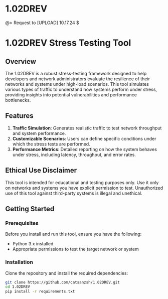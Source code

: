 # 1.02DREV
@> Request to [UPLOAD] 10.17.24  $ 
# 1.02DREV Stress Testing Tool

## Overview
The 1.02DREV is a robust stress-testing framework designed to help developers and network administrators evaluate the resilience of their networks and systems under high-load scenarios. This tool simulates various types of traffic to understand how systems perform under stress, providing insights into potential vulnerabilities and performance bottlenecks.

## Features
1. **Traffic Simulation**: Generates realistic traffic to test network throughput and system performance.
2. **Customizable Scenarios**: Users can define specific conditions under which the stress tests are performed.
3. **Performance Metrics**: Detailed reporting on how the system behaves under stress, including latency, throughput, and error rates.

## Ethical Use Disclaimer
This tool is intended for educational and testing purposes only. Use it only on networks and systems you have explicit permission to test. Unauthorized use of this tool against third-party systems is illegal and unethical.

## Getting Started

### Prerequisites
Before you install and run this tool, ensure you have the following:
- Python 3.x installed
- Appropriate permissions to test the target network or system

### Installation
Clone the repository and install the required dependencies:

```bash
git clone https://github.com/catsanzsh/1.02DREV.git
cd 1.02DREV
pip install -r requirements.txt
